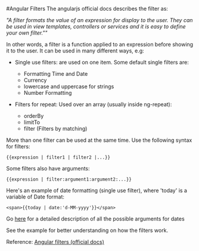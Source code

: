 #Angular Filters
The angularjs official docs describes the filter as:

<cite>"A filter formats the value of an expression for display to the user. They can be used in view templates, controllers or services and it is easy to define your own filter.""</cite>

In other words, a filter is a function applied to an expression before showing it to the user. It can be used in many different ways, e.g:

- Single use filters: are used on one item. Some default single filters are:
    - Formatting Time and Date
    - Currency
    - lowercase and uppercase for strings
    - Number Formatting

- Filters for repeat: Used over an array (usually inside ng-repeat):
    - orderBy
    - limitTo
    - filter (Filters by matching)

More than one filter can be used at the same time. Use the following syntax for filters:

    {{expression | filter1 | filter2 |...}}

Some filters also have arguments:

    {{expression | filter:argument1:argument2:...}}

Here's an example of date formatting (single use filter), where 'today' is a variable of Date format:

    <span>{{today | date:'d-MM-yyyy'}}</span>

Go [here](https://docs.angularjs.org/api/ng/filter/date) for a detailed description of all the possible arguments for dates

See the example for better understanding on how the filters work.

Reference:
[Angular filters (official docs)](https://docs.angularjs.org/api/ng/filter)
